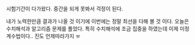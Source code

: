 시험기간이 다가왔다. 중간을 되게 못봐서 걱정이 된다.

내가 노력한만큼 결과가 나올 것 이기에 이번에는 정말 최선을 다해 볼 것 이다. 오늘은 수치해석과 알고리즘 문제를 풀었다. 특히 수치해석에 조금 집중을 하였는데 이제 미정계수법이다.. 진도 언제따라가지 ㅠ
